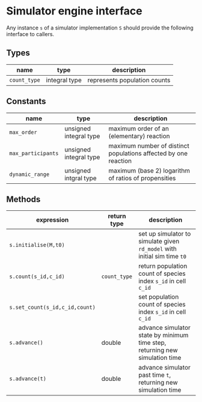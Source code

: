 # Simulator engine interface

Any instance `s` of a simulator implementation `S` should provide the following interface to callers.

## Types

 name | type | description 
------|------|-------------
 `count_type` | integral type | represents population counts

## Constants

 name | type | description
------|------|-------------
`max_order` | unsigned integral type | maximum order of an (elementary) reaction
`max_participants` | unsigned integral type | maximum number of distinct populations affected by one reaction
`dynamic_range` | unsigned intgral type | maximum (base 2) logarithm of ratios of propensities

## Methods

expression | return type | description
-----------|-------------|------------
`s.initialise(M,t0)` | | set up simulator to simulate given `rd_model` with initial sim time `t0`
`s.count(s_id,c_id)` | `count_type` | return population count of species index `s_id` in cell `c_id`
`s.set_count(s_id,c_id,count)` | | set population count of species index `s_id` in cell `c_id`
`s.advance()` | double | advance simulator state by minimum time step, returning new simulation time
`s.advance(t)` | double | advance simulator past time `t`, returning new simulation time

